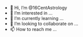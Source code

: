 - 👋 Hi, I’m @16CentAstrology
- 👀 I’m interested in ...
- 🌱 I’m currently learning ...
- 💞️ I’m looking to collaborate on ...
- 📫 How to reach me ...

<!---
16CentAstrology/16CentAstrology is a ✨ special ✨ repository because its `README.md` (this file) appears on your GitHub profile.
You can click the Preview link to take a look at your changes.
--->
